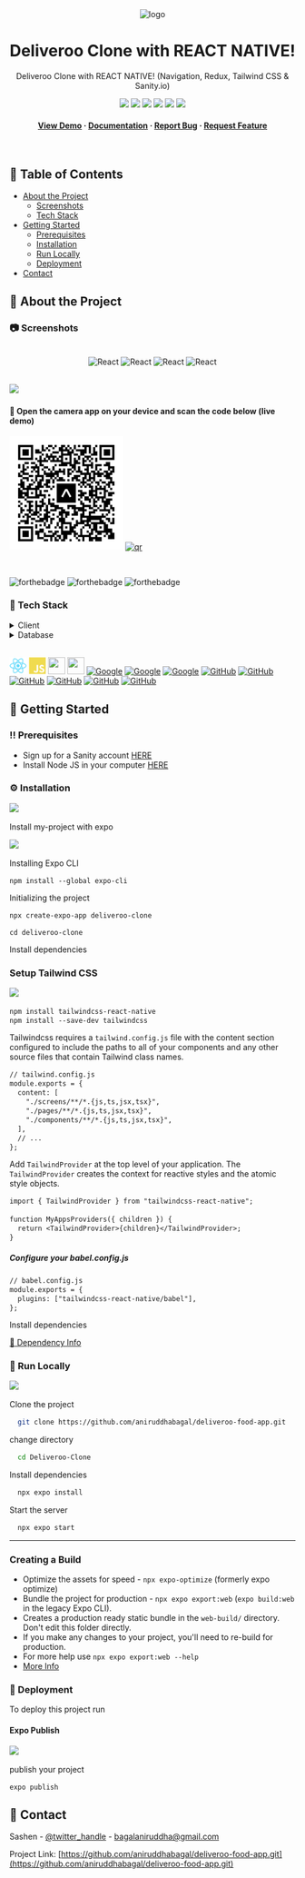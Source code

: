<div align="center">

  <img src="https://user-images.githubusercontent.com/99184393/196014260-dfc68631-1abb-4635-ac6d-787ad0805dcd.png" alt="logo" width="200" height="auto" />
  
  # Deliveroo Clone with REACT NATIVE!
  
  <p>
Deliveroo Clone with REACT NATIVE! (Navigation, Redux, Tailwind CSS & Sanity.io)
  </p>
  
  
<!-- Badges -->

<a href="#" target="_blank">![](https://img.shields.io/badge/Ios%2FAndroid-Up-green)</a>
![](https://img.shields.io/badge/Maintained-Yes-indigo)
![](https://img.shields.io/github/forks/SashenJayathilaka/Deliveroo-Clone.svg)
![](https://img.shields.io/github/stars/SashenJayathilaka/Deliveroo-Clone.svg)
![](https://img.shields.io/github/issues/SashenJayathilaka/Deliveroo-Clone)
![](https://img.shields.io/github/last-commit/SashenJayathilaka/Deliveroo-Clone)

<h4>
    <a href="">View Demo</a>
  <span> · </span>
    <a href="https://github.com/aniruddhabagal/Deliveroo-Clone/blob/master/README.md">Documentation</a>
  <span> · </span>
    <a href="https://github.com/aniruddhabagal/Deliveroo-Clone/issues">Report Bug</a>
  <span> · </span>
    <a href="https://github.com/aniruddhabagal/Deliveroo-Clone/issues">Request Feature</a>
  </h4>
</div>

<br />

<!-- Table of Contents -->

## :notebook_with_decorative_cover: Table of Contents

- [About the Project](#star2-about-the-project)
  - [Screenshots](#camera-screenshots)
  - [Tech Stack](#space_invader-tech-stack)
- [Getting Started](#toolbox-getting-started)
  - [Prerequisites](#bangbang-prerequisites)
  - [Installation](#gear-installation)
  - [Run Locally](#running-run-locally)
  - [Deployment](#triangular_flag_on_post-deployment)
- [Contact](#handshake-contact)

<!-- About the Project -->

## :star2: About the Project

<!-- Screenshots -->

### :camera: Screenshots

<div style="display: inline_block" align="center"><br>
 <img align="center" alt="React"  width="180" src="https://user-images.githubusercontent.com/99184393/184466112-3d639a7d-e292-43f1-96ff-0d7506be7d5a.jpg">
  <img align="center" alt="React"  width="180" src="https://user-images.githubusercontent.com/99184393/184466143-c95e743f-eff5-4acf-ad9d-4f33142ca088.jpg">
  <img align="center" alt="React"  width="180" src="https://user-images.githubusercontent.com/99184393/184466211-d27ca927-7a3f-4a36-8920-3d7d62e7ab29.jpg">
    <img align="center" alt="React"  width="180" src="https://user-images.githubusercontent.com/99184393/184466252-59874cd9-bd09-48c5-8122-715d4f386ce3.jpg">
</div>

<br />

![](https://img.shields.io/badge/Deliveroo-00CCBC?style=for-the-badge&logo=Deliveroo&logoColor=white)

#### 🔴 Open the camera app on your device and scan the code below (live demo)

<a href="#instagram"><img src="./qr/expo-go.svg" alt="qr" width="200" height="200" /></a>
<a href="#instagram"><img src="https://user-images.githubusercontent.com/99184393/182557606-b36f2540-1260-42bf-b547-ed5832e3615e.png" alt="qr" width="200" height="200" /></a>

<br />

![forthebadge](https://forthebadge.com/images/badges/built-with-love.svg)
![forthebadge](https://forthebadge.com/images/badges/for-you.svg)
![forthebadge](https://forthebadge.com/images/badges/powered-by-coffee.svg)

### :space_invader: Tech Stack

<details>
  <summary>Client</summary>
  <ul>
    <li><a href="https://#/">Javascript</a></li>
    <li><a href="https://docs.expo.dev/workflow/expo-cli">Expo</a></li>
    <li><a href="https://reactnative.dev">React Native</a></li>
     <li><a href="https://tailwindcss.com/">TailwindCSS</a></li>
  </ul>
</details>

<details>
<summary>Database</summary>
  <ul>
    <li><a href="https://www.sanity.io">Sanity</a></li>
  </ul>
</details>

<br />

<a href="#facebook"><img src="https://raw.githubusercontent.com/devicons/devicon/master/icons/react/react-original.svg" alt="Facebook" width="30" height="30" /></a>
<a href="#instagram"><img src="https://raw.githubusercontent.com/devicons/devicon/master/icons/javascript/javascript-plain.svg" alt="Instagram" width="30" height="30" /></a>
<a href="#"><img src="https://user-images.githubusercontent.com/99184393/183095729-0ae04014-a62c-4013-93ff-6861fbff308e.png" alt="" width="30" height="30" /></a>
<a href="#"><img src="https://user-images.githubusercontent.com/99184393/179383376-874f547c-4e6f-4826-850e-706b009e7e2b.png" alt="" width="30" height="30" /></a>
<a href="#google"><img src="https://raw.githubusercontent.com/atulmy/oauth/master/web/public/images/social/google.svg" alt="Google" width="30" height="30" /></a>
<a href="#google"><img src="https://user-images.githubusercontent.com/99184393/180461713-76c02155-35f5-497e-b3a3-364fec13da39.png" alt="Google" width="30" height="30" /></a>
<a href="#google"><img src="https://user-images.githubusercontent.com/99184393/180462270-ea4a249c-627c-4479-9431-5c3fd25454c4.png" alt="Google" width="30" height="30" /></a>
<a href="#github"><img src="https://user-images.githubusercontent.com/99184393/182531543-22e5cec1-bf41-444c-80b0-c2b7205b99ca.png" alt="GitHub" width="30" height="30" /></a>
<a href="#github"><img src="https://user-images.githubusercontent.com/99184393/182531694-325c7651-c586-4b79-9304-9b7d39fd2a95.png" alt="GitHub" width="30" height="30" /></a>
<a href="#github"><img src="https://user-images.githubusercontent.com/99184393/182531879-62dd069e-d5aa-456c-874e-fb5303a5fa3c.png" alt="GitHub" width="30" height="30" /></a>
<a href="#github"><img src="https://github.githubassets.com/images/modules/logos_page/Octocat.png" alt="GitHub" width="30" height="30" /></a>
<a href="#github"><img src="https://raw.githubusercontent.com/atulmy/oauth/master/web/public/images/tech/github.svg" alt="GitHub" width="30" height="30" /></a>
<a href="#github"><img src="https://assets.stickpng.com/images/580b57fcd9996e24bc43c520.png" alt="GitHub" width="30" height="30" /></a>

## :toolbox: Getting Started

### :bangbang: Prerequisites

- Sign up for a Sanity account <a href='https://www.sanity.io'>HERE</a>
- Install Node JS in your computer <a href='https://nodejs.org/en/'>HERE</a>

### :gear: Installation

![](https://img.shields.io/badge/React_Native-20232A?style=for-the-badge&logo=react&logoColor=61DAFB)

Install my-project with expo

![](https://img.shields.io/badge/Expo-02569B?style=for-the-badge&logo=Expo&logoColor=white)

Installing Expo CLI

```
npm install --global expo-cli
```

Initializing the project

```
npx create-expo-app deliveroo-clone
```

```
cd deliveroo-clone
```

Install dependencies

### Setup Tailwind CSS

![](https://img.shields.io/badge/Tailwind_CSS-38B2AC?style=for-the-badge&logo=tailwind-css&logoColor=white)

```
npm install tailwindcss-react-native
npm install --save-dev tailwindcss
```

Tailwindcss requires a `tailwind.config.js` file with the content section configured to include the paths to all of your components and any other source files that contain Tailwind class names.

```
// tailwind.config.js
module.exports = {
  content: [
    "./screens/**/*.{js,ts,jsx,tsx}",
    "./pages/**/*.{js,ts,jsx,tsx}",
    "./components/**/*.{js,ts,jsx,tsx}",
  ],
  // ...
};
```

Add `TailwindProvider` at the top level of your application. The `TailwindProvider` creates the context for reactive styles and the atomic style objects.

```
import { TailwindProvider } from "tailwindcss-react-native";

function MyAppsProviders({ children }) {
  return <TailwindProvider>{children}</TailwindProvider>;
}
```

##### Configure your babel.config.js

```
// babel.config.js
module.exports = {
  plugins: ["tailwindcss-react-native/babel"],
};
```

Install dependencies

<a href="https://github.com/aniruddhabagal/deliveroo-food-app/blob/master/package.json" target="_blank">🔶 Dependency Info</a>

<!-- Run Locally -->

### :running: Run Locally

![](https://img.shields.io/badge/GIT-E44C30?style=for-the-badge&logo=git&logoColor=white)

Clone the project

```bash
  git clone https://github.com/aniruddhabagal/deliveroo-food-app.git
```

change directory

```bash
  cd Deliveroo-Clone
```

Install dependencies

```bash
  npx expo install
```

Start the server

```bash
  npx expo start
```

<hr />

### Creating a Build

- Optimize the assets for speed - `npx expo-optimize` (formerly expo optimize)
- Bundle the project for production - `npx expo export:web` (`expo build:web` in the legacy Expo CLI).
- Creates a production ready static bundle in the `web-build/` directory. Don't edit this folder directly.
- If you make any changes to your project, you'll need to re-build for production.
- For more help use `npx expo export:web --help`
- <a href="https://docs.expo.dev/eas" target="_blank">More Info</a>

<!-- Deployment -->

### :triangular_flag_on_post: Deployment

To deploy this project run

#### Expo Publish

![](https://img.shields.io/badge/Expo-02569B?style=for-the-badge&logo=Expo&logoColor=white)

publish your project

```
expo publish
```

## :handshake: Contact

Sashen - [@twitter_handle](https://twitter.com/AniruddhaBagal) - bagalaniruddha@gmail.com

Project Link: [https://github.com/aniruddhabagal/deliveroo-food-app.git](https://github.com/aniruddhabagal/deliveroo-food-app.git)
